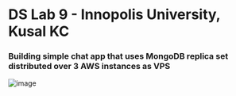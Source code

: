 # DS Lab 9 - Innopolis University, Kusal KC
### Building simple chat app that uses MongoDB replica set distributed over 3 AWS instances as VPS

![image](https://user-images.githubusercontent.com/26818010/67929301-e79caa80-fbb4-11e9-9781-9b3a7e8aed8a.png)

